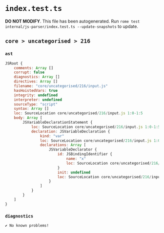 # `index.test.ts`

**DO NOT MODIFY**. This file has been autogenerated. Run `rome test internal/js-parser/index.test.ts --update-snapshots` to update.

## `core > uncategorised > 216`

### `ast`

```javascript
JSRoot {
	comments: Array []
	corrupt: false
	diagnostics: Array []
	directives: Array []
	filename: "core/uncategorised/216/input.js"
	hasHoistedVars: true
	integrity: undefined
	interpreter: undefined
	sourceType: "script"
	syntax: Array []
	loc: SourceLocation core/uncategorised/216/input.js 1:0-1:5
	body: Array [
		JSVariableDeclarationStatement {
			loc: SourceLocation core/uncategorised/216/input.js 1:0-1:5
			declaration: JSVariableDeclaration {
				kind: "var"
				loc: SourceLocation core/uncategorised/216/input.js 1:0-1:5
				declarations: Array [
					JSVariableDeclarator {
						id: JSBindingIdentifier {
							name: "x"
							loc: SourceLocation core/uncategorised/216/input.js 1:4-1:5 (x)
						}
						init: undefined
						loc: SourceLocation core/uncategorised/216/input.js 1:4-1:5
					}
				]
			}
		}
	]
}
```

### `diagnostics`

```
✔ No known problems!

```
